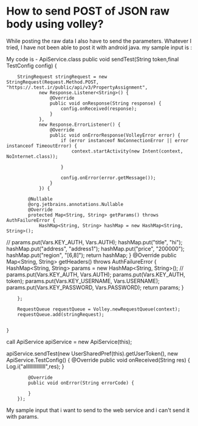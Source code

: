 
# How to send POST of JSON raw body using volley?

While posting the raw data I also have to send the  parameters. Whatever I tried, I have not been able to post it with android java.
my sample input is : 

My code is  - ApiService.class
 public void sendTest(String token,final TestConfig config) {

        StringRequest stringRequest = new StringRequest(Request.Method.POST, "https://.test.ir/public/api/v3/PropertyAssignment",
                new Response.Listener<String>() {
                    @Override
                    public void onResponse(String response) {
                        config.onReceived(response);
                    }
                },
                new Response.ErrorListener() {
                    @Override
                    public void onErrorResponse(VolleyError error) {
                        if (error instanceof NoConnectionError || error instanceof TimeoutError) {
                            context.startActivity(new Intent(context, NoInternet.class));

                        }

                        config.onError(error.getMessage());
                    }
                }) {

            @Nullable
            @org.jetbrains.annotations.Nullable
            @Override
            protected Map<String, String> getParams() throws AuthFailureError {
                HashMap<String, String> hashMap = new HashMap<String, String>();
//                params.put(Vars.KEY_AUTH, Vars.AUTH);
                hashMap.put("title", "hi");
                hashMap.put("address", "address1");
                hashMap.put("price", "200000");
                hashMap.put("region", "[6,8]");
                return hashMap;
            }
            @Override
            public Map<String, String> getHeaders() throws AuthFailureError {
                HashMap<String, String> params = new HashMap<String, String>();
//                params.put(Vars.KEY_AUTH, Vars.AUTH);
                params.put(Vars.KEY_AUTH, token);
                params.put(Vars.KEY_USERNAME, Vars.USERNAME);
                params.put(Vars.KEY_PASSWORD, Vars.PASSWORD);
                return params;
            }


        };

        RequestQueue requestQueue = Volley.newRequestQueue(context);
        requestQueue.add(stringRequest);


    }


call
ApiService  apiService = new ApiService(this);

apiService.sendTest(new UserSharedPref(this).getUserToken(),
        new ApiService.TestConfig() {
            @Override
            public void onReceived(String res) {
                Log.i("alllllllllllllll",res);
            }

            @Override
            public void onError(String errorCode) {

            }
        });

My sample input that i want to send to the web service and i can't send it  with params.

        